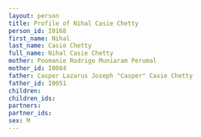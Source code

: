 ```yaml
---
layout: person
title: Profile of Nihal Casie Chetty
person_id: I0168
first_name: Nihal
last_name: Casie Chetty
full_name: Nihal Casie Chetty
mother: Poomanie Rodrigo Muniaram Perumal
mother_id: I0084
father: Casper Lazarus Joseph "Casper" Casie Chetty
father_id: I0051
children:
children_ids:
partners:
partner_ids:
sex: M
---
```


